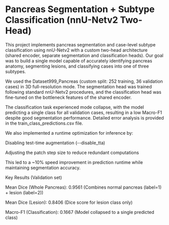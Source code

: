 # Pancreas Segmentation + Subtype Classification (nnU-Netv2 Two-Head)

This project implements pancreas segmentation and case-level subtype classification using nnU-Netv2 with a custom two-head architecture (shared encoder, separate segmentation and classification heads).
Our goal was to build a single model capable of accurately identifying pancreas anatomy, segmenting lesions, and classifying cases into one of three subtypes.

We used the Dataset999_Pancreas (custom split: 252 training, 36 validation cases) in 3D full-resolution mode.
The segmentation head was trained following standard nnU-Netv2 procedures, and the classification head was fine-tuned on the bottleneck features of the shared encoder.

The classification task experienced mode collapse, with the model predicting a single class for all validation cases, resulting in a low Macro-F1 despite good segmentation performance. Detailed error analysis is provided in the train_class_predictions.csv file.

We also implemented a runtime optimization for inference by:

Disabling test-time augmentation (--disable_tta)

Adjusting the patch step size to reduce redundant computations

This led to a ~10% speed improvement in prediction runtime while maintaining segmentation accuracy.

Key Results (Validation set)

Mean Dice (Whole Pancreas):	0.9561	(Combines normal pancreas (label=1) + lesion (label=2))

Mean Dice (Lesion):	0.8406	(Dice score for lesion class only)

Macro-F1 (Classification):	0.1667	(Model collapsed to a single predicted class)
